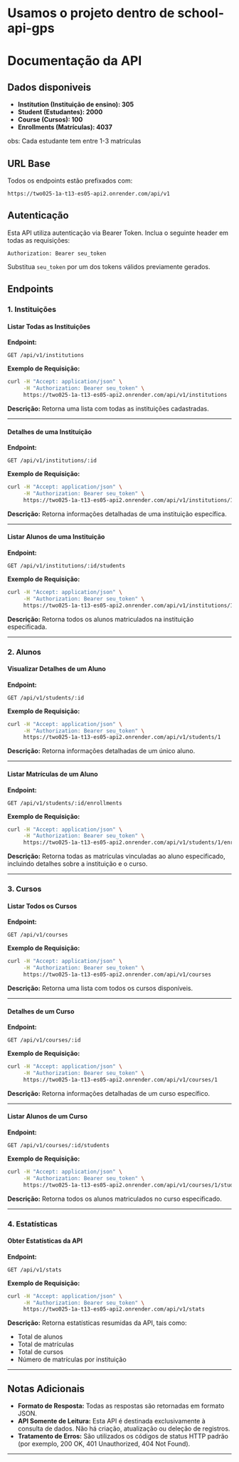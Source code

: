 # Usamos o projeto dentro de school-api-gps

# Documentação da API

## Dados disponiveis

- **Institution (Instituição de ensino): 305**
- **Student (Estudantes): 2000**
- **Course (Cursos): 100**
- **Enrollments (Matrículas): 4037**

obs: Cada estudante tem entre 1-3 matrículas

## URL Base
Todos os endpoints estão prefixados com:
```
https://two025-1a-t13-es05-api2.onrender.com/api/v1
```

## Autenticação
Esta API utiliza autenticação via Bearer Token. Inclua o seguinte header em todas as requisições:
```
Authorization: Bearer seu_token
```
Substitua `seu_token` por um dos tokens válidos previamente gerados.

## Endpoints

### 1. Instituições

#### Listar Todas as Instituições
**Endpoint:**
```
GET /api/v1/institutions
```

**Exemplo de Requisição:**
```bash
curl -H "Accept: application/json" \
     -H "Authorization: Bearer seu_token" \
     https://two025-1a-t13-es05-api2.onrender.com/api/v1/institutions
```

**Descrição:**
Retorna uma lista com todas as instituições cadastradas.

---

#### Detalhes de uma Instituição
**Endpoint:**
```
GET /api/v1/institutions/:id
```

**Exemplo de Requisição:**
```bash
curl -H "Accept: application/json" \
     -H "Authorization: Bearer seu_token" \
     https://two025-1a-t13-es05-api2.onrender.com/api/v1/institutions/1
```

**Descrição:**
Retorna informações detalhadas de uma instituição específica.

---

#### Listar Alunos de uma Instituição
**Endpoint:**
```
GET /api/v1/institutions/:id/students
```

**Exemplo de Requisição:**
```bash
curl -H "Accept: application/json" \
     -H "Authorization: Bearer seu_token" \
     https://two025-1a-t13-es05-api2.onrender.com/api/v1/institutions/1/students
```

**Descrição:**
Retorna todos os alunos matriculados na instituição especificada.

---

### 2. Alunos

#### Visualizar Detalhes de um Aluno
**Endpoint:**
```
GET /api/v1/students/:id
```

**Exemplo de Requisição:**
```bash
curl -H "Accept: application/json" \
     -H "Authorization: Bearer seu_token" \
     https://two025-1a-t13-es05-api2.onrender.com/api/v1/students/1
```

**Descrição:**
Retorna informações detalhadas de um único aluno.

---

#### Listar Matrículas de um Aluno
**Endpoint:**
```
GET /api/v1/students/:id/enrollments
```

**Exemplo de Requisição:**
```bash
curl -H "Accept: application/json" \
     -H "Authorization: Bearer seu_token" \
     https://two025-1a-t13-es05-api2.onrender.com/api/v1/students/1/enrollments
```

**Descrição:**
Retorna todas as matrículas vinculadas ao aluno especificado, incluindo detalhes sobre a instituição e o curso.

---

### 3. Cursos

#### Listar Todos os Cursos
**Endpoint:**
```
GET /api/v1/courses
```

**Exemplo de Requisição:**
```bash
curl -H "Accept: application/json" \
     -H "Authorization: Bearer seu_token" \
     https://two025-1a-t13-es05-api2.onrender.com/api/v1/courses
```

**Descrição:**
Retorna uma lista com todos os cursos disponíveis.

---

#### Detalhes de um Curso
**Endpoint:**
```
GET /api/v1/courses/:id
```

**Exemplo de Requisição:**
```bash
curl -H "Accept: application/json" \
     -H "Authorization: Bearer seu_token" \
     https://two025-1a-t13-es05-api2.onrender.com/api/v1/courses/1
```

**Descrição:**
Retorna informações detalhadas de um curso específico.

---

#### Listar Alunos de um Curso
**Endpoint:**
```
GET /api/v1/courses/:id/students
```

**Exemplo de Requisição:**
```bash
curl -H "Accept: application/json" \
     -H "Authorization: Bearer seu_token" \
     https://two025-1a-t13-es05-api2.onrender.com/api/v1/courses/1/students
```

**Descrição:**
Retorna todos os alunos matriculados no curso especificado.

---

### 4. Estatísticas

#### Obter Estatísticas da API
**Endpoint:**
```
GET /api/v1/stats
```

**Exemplo de Requisição:**
```bash
curl -H "Accept: application/json" \
     -H "Authorization: Bearer seu_token" \
     https://two025-1a-t13-es05-api2.onrender.com/api/v1/stats
```

**Descrição:**
Retorna estatísticas resumidas da API, tais como:
- Total de alunos
- Total de matrículas
- Total de cursos
- Número de matrículas por instituição

---

## Notas Adicionais
- **Formato de Resposta:** Todas as respostas são retornadas em formato JSON.
- **API Somente de Leitura:** Esta API é destinada exclusivamente à consulta de dados. Não há criação, atualização ou deleção de registros.
- **Tratamento de Erros:** São utilizados os códigos de status HTTP padrão (por exemplo, 200 OK, 401 Unauthorized, 404 Not Found).

---
